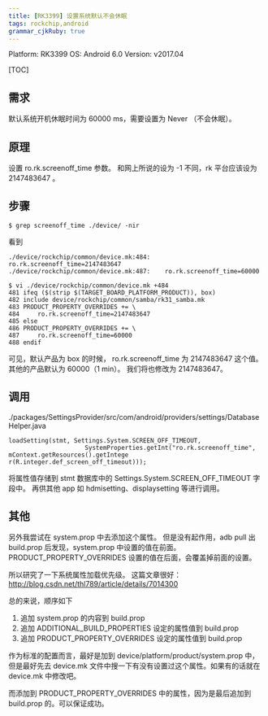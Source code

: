 ```yaml
---
title: [RK3399] 设置系统默认不会休眠
tags: rockchip,android
grammar_cjkRuby: true
---
```

Platform: RK3399 
OS: Android 6.0 
Version: v2017.04

[TOC]

## 需求
默认系统开机休眠时间为 60000 ms，需要设置为 Never （不会休眠）。

## 原理
设置 ro.rk.screenoff_time 参数。
和网上所说的设为 -1 不同，rk 平台应该设为 2147483647 。

## 步骤
```
$ grep screenoff_time ./device/ -nir
```
看到
```
./device/rockchip/common/device.mk:484:    ro.rk.screenoff_time=2147483647
./device/rockchip/common/device.mk:487:    ro.rk.screenoff_time=60000
```
```
$ vi ./device/rockchip/common/device.mk +484
481 ifeq ($(strip $(TARGET_BOARD_PLATFORM_PRODUCT)), box)
482 include device/rockchip/common/samba/rk31_samba.mk
483 PRODUCT_PROPERTY_OVERRIDES += \
484     ro.rk.screenoff_time=2147483647
485 else
486 PRODUCT_PROPERTY_OVERRIDES += \
487     ro.rk.screenoff_time=60000
488 endif

```
可见，默认产品为 box 的时候， ro.rk.screenoff_time 为 2147483647 这个值。
其他的产品默认为 60000（1 min）。
我们将也修改为 2147483647。

## 调用
./packages/SettingsProvider/src/com/android/providers/settings/DatabaseHelper.java
```
loadSetting(stmt, Settings.System.SCREEN_OFF_TIMEOUT,
                     SystemProperties.getInt("ro.rk.screenoff_time", mContext.getResources().getIntege     r(R.integer.def_screen_off_timeout)));
```
将属性值存储到 stmt 数据库中的  Settings.System.SCREEN_OFF_TIMEOUT 字段中。
再供其他 app 如 hdmisetting、displaysetting 等进行调用。

## 其他
另外我尝试在 system.prop 中去添加这个属性。
但是没有起作用，adb pull 出 build.prop 后发现，system.prop 中设置的值在前面。
PRODUCT_PROPERTY_OVERRIDES 设置的值在后面，会覆盖掉前面的设置。

所以研究了一下系统属性加载优先级。
这篇文章很好：
http://blog.csdn.net/thl789/article/details/7014300

总的来说，顺序如下
1. 追加 system.prop 的内容到 build.prop
2. 追加 ADDITIONAL_BUILD_PROPERTIES 设定的属性值到 build.prop
3. 追加 PRODUCT_PROPERTY_OVERRIDES 设定的属性值到 build.prop

作为标准的配置而言，最好是加到 device/platform/product/system.prop 中，
但是最好先去 device.mk 文件中搜一下有没有设置过这个属性。如果有的话就在 device.mk 中修改吧。

而添加到 PRODUCT_PROPERTY_OVERRIDES 中的属性，因为是最后追加到 build.prop 的。可以保证成功。